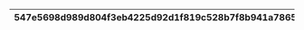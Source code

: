 |547e5698d989d804f3eb4225d92d1f819c528b7f8b941a786503f9630f908cbb|5d06517799a244365d568fd279da3e4870172a085c87e8e652684fa688fd530b|a7dbe1feb06a451411777701c9f0725f70d9c72518e28fecb60efe1ddb62b989|06d609bc58a2571d022a0575b66597579d3f048c053931a61c618fc40aabafce|595270a012c57a0603c0ce9e953793a234628c0da20122df3c3d5e584ef07985|d2c932cecff8c9a96fa221bcb21a4c422e135f3d65096d3d9e0a1bc956aa4e0c|bbd3f92b6cd9a05a571f7ed04887450384bce47468af2e21dce7750179ddcf69|0d15432aef24e20119d1bd81d8da4feb3965143a0db44ba53657094e92df7108|93f8136da66ed1d1e7d78f018a48c38379f54d4465b9572cf976aa26f0494e3a|4cd8adda3999cda13a038482d158b9af831e034aff1badfba67b866cb230cfe5|7b575f591ae79b83397bdaab322538b2b4503752edb6ee1fe1d339b3101687d1|40e924c9fb87a1600759e9e7645e3f60bb9d63108fb616b1705bbb4287b138f3|83f94fe391db54bdb0c31b5fdda67c7fa67bc99ed840e153f4af4ef24e76d09a|2b7945aed7250cf0038e32b091efd884612634ff203faac14441fa485b8a0c06|a758730d3ecb41f78409a16534be8e26cea7aed2bc07a7ad7418406eb9ab56bc|404358015079bc9c03dddb464d79c508b928c72b3bba7b90f8196a1be7fd7a68|1025ee0ccbec63757a22090738f3ec9c16cf766ca561929bc007cf2c4839db61|77f9cf79903248c4e6540145eea41fd63f85688d5aad3d620947f7d097ec8d2f|3e775d1c8738aef5e7e1be1c8d1f30083473a4143d6b0e6e49e874bd0064279c|53b61bcdf68ab2093a49abc650030a95996a77d986f0568c77ec86b9a3296712|45f2ff86bef4a474c48545cebe4b29383b4fe4fd345f9cfa51834011e9f5de1a|
| --- | --- | --- | --- | --- | --- | --- | --- | --- | --- | --- | --- | --- | --- | --- | --- | --- | --- | --- | --- | --- |